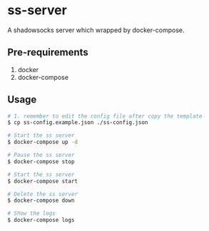 # ss-server
A shadowsocks server which wrapped by docker-compose.

## Pre-requirements

1. docker
2. docker-compose

## Usage

```bash
# 1. remember to edit the config file after copy the template
$ cp ss-config.example.json ./ss-config.json

# Start the ss server
$ docker-compose up -d

# Pause the ss server
$ docker-compose stop

# Start the ss server
$ docker-compose start

# Delete the ss server
$ docker-compose down

# Show the logs
$ docker-compose logs
```
